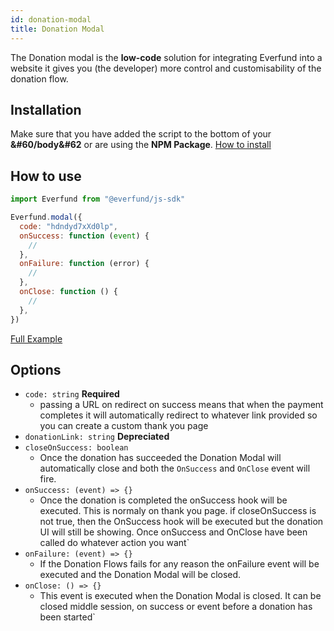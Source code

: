 ```yaml
---
id: donation-modal
title: Donation Modal
---
```


The Donation modal is the **low-code** solution for integrating Everfund into a website it gives you (the developer) more control and customisability of the donation flow.

## Installation

Make sure that you have added the script to the bottom of your **&#60/body&#62** or are using the **NPM Package**. [How to install](https://docs.everfund.io/quick-start)

## How to use

```js
import Everfund from "@everfund/js-sdk"

Everfund.modal({
  code: "hdndyd7xXd0lp",
  onSuccess: function (event) {
    //
  },
  onFailure: function (error) {
    //
  },
  onClose: function () {
    //
  },
})
```

[Full Example](https://codesandbox.io/s/everfund-modal-plain-javascript-example-rbc6c)

## Options

- `code: string` **Required**
  - passing a URL on redirect on success means that when the payment completes it will automatically redirect to whatever link provided so you can create a custom thank you page
- `donationLink: string` **Depreciated**
- `closeOnSuccess: boolean`
  - Once the donation has succeeded the Donation Modal will automatically close and both the `OnSuccess` and `OnClose` event will fire.
- `onSuccess: (event) => {}`
  - Once the donation is completed the onSuccess hook will be executed. This is normaly on thank you page. if closeOnSuccess is not true, then the OnSuccess hook will be executed but the donation UI will still be showing. Once onSuccess and OnClose have been called do whatever action you want`
- `onFailure: (event) => {}`
  - If the Donation Flows fails for any reason the onFailure event will be executed and the Donation Modal will be closed.
- `onClose: () => {}`
  - This event is executed when the Donation Modal is closed. It can be closed middle session, on success or event before a donation has been started`
